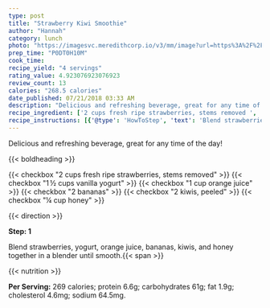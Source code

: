 ```yaml
---
type: post
title: "Strawberry Kiwi Smoothie"
author: "Hannah"
category: lunch
photo: "https://imagesvc.meredithcorp.io/v3/mm/image?url=https%3A%2F%2Fimages.media-allrecipes.com%2Fuserphotos%2F2260802.jpg"
prep_time: "P0DT0H10M"
cook_time: 
recipe_yield: "4 servings"
rating_value: 4.923076923076923
review_count: 13
calories: "268.5 calories"
date_published: 07/21/2018 03:33 AM
description: "Delicious and refreshing beverage, great for any time of the day!"
recipe_ingredient: ['2 cups fresh ripe strawberries, stems removed ', '1\u2009½ cups vanilla yogurt', '1 cup orange juice', '2 bananas', '2 kiwis, peeled', '¼ cup honey']
recipe_instructions: [{'@type': 'HowToStep', 'text': 'Blend strawberries, yogurt, orange juice, bananas, kiwis, and honey together in a blender until smooth.\n'}]
---
```


Delicious and refreshing beverage, great for any time of the day! 

{{< boldheading >}}

{{< checkbox "2 cups fresh ripe strawberries, stems removed" >}}
{{< checkbox "1 ½ cups vanilla yogurt" >}}
{{< checkbox "1 cup orange juice" >}}
{{< checkbox "2  bananas" >}}
{{< checkbox "2  kiwis, peeled" >}}
{{< checkbox "¼ cup honey" >}}


{{< direction >}}

**Step: 1**

Blend strawberries, yogurt, orange juice, bananas, kiwis, and honey together in a blender until smooth.{{< span >}}

{{< nutrition >}}

**Per Serving:** 269 calories; protein 6.6g; carbohydrates 61g; fat 1.9g; cholesterol 4.6mg; sodium 64.5mg.